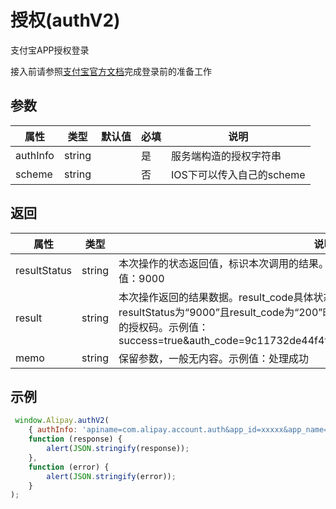 # 授权(authV2)

支付宝APP授权登录

接入前请参照[支付宝官方文档](https://opendocs.alipay.com/open/218/105329?pathHash=29c8f60b)完成登录前的准备工作



## 参数

| 属性  | 类型   | 默认值          | 必填 | 说明   |
| ----- | ------ | --------------- |--| ------ |
| authInfo | string |  | 是 | 服务端构造的授权字符串 |
| scheme | string |  | 否 | IOS下可以传入自己的scheme |


## 返回

| 属性    | 类型   | 说明                                                         |
| ------- | ------ | ----------------------------------------------------------- |
| resultStatus    | string | 本次操作的状态返回值，标识本次调用的结果。详情请参见 状态码 result_status 说明。示例值：9000                             |
| result   | string | 本次操作返回的结果数据。result_code具体状态码值请参见“result_code状态代码”。仅当resultStatus为“9000”且result_code为“200”时，代表授权成功。auth_code表示授权成功的授权码。示例值：success=true&auth_code=9c11732de44f4f1790b63978b6fbOX53&result_code=200 |
| memo | string | 保留参数，一般无内容。示例值：处理成功                                        |




##  示例

```javascript
 window.Alipay.authV2(
    { authInfo: 'apiname=com.alipay.account.auth&app_id=xxxxx&app_name=mc&auth_type=AUTHACCOUNT&biz_type=openservice&method=alipay.open.auth.sdk.code.get&pid=xxxxx&product_id=APP_FAST_LOGIN&scope=kuaijie&sign_type=RSA2&target_id=20141225xxxx&sign=fMcp4GtiM6rxSIeFnJCVePJKV43eXrUP86CQgiLhDHH2u%2FdN75eEvmywc2ulkm7qKRetkU9fbVZtJIqFdMJcJ9Yp%2BJI%2FF%2FpESafFR6rB2fRjiQQLGXvxmDGVMjPSxHxVtIqpZy5FDoKUSjQ2%2FILDKpu3%2F%2BtAtm2jRw1rUoMhgt0%3D' },
    function (response) {
        alert(JSON.stringify(response));
    },
    function (error) {
        alert(JSON.stringify(error));
    }
);
```